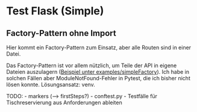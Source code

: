 # Test Flask (Simple)


## Factory-Pattern ohne Import
Hier kommt ein Factory-Pattern zum Einsatz, aber alle Routen sind in einer Datei.

Das Factory-Pattern ist vor allem nützlich, um Teile der API in eigene Dateien auszulagern ([Beispiel unter examples/simpleFactory](https://github.com/gsoTH/flaskShowcase/tree/master/examples/simpleFactory)). Ich habe in solchen Fällen aber ModuleNotFound-Fehler in Pytest, die ich bisher nicht lösen konnte. Lösungsansatz: venv.





TODO: 
    - markers (--> firstSteps?)
    - conftest.py
    - Testfälle für Tischreservierung aus Anforderungen ableiten
    
